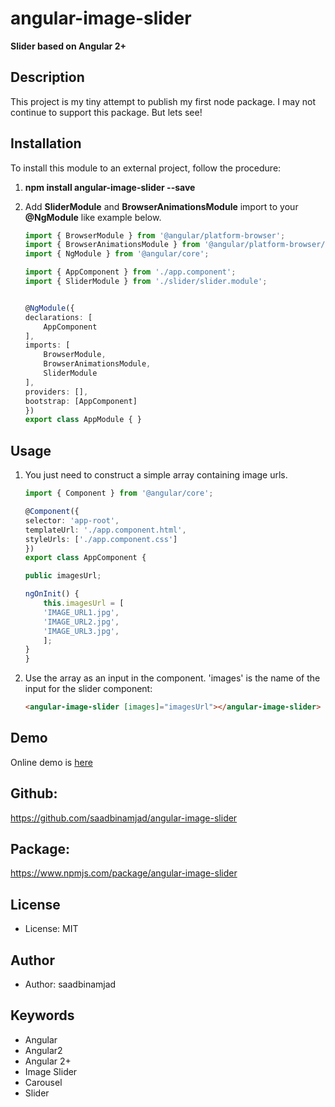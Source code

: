 # angular-image-slider

**Slider based on Angular 2+**

## Description
This project is my tiny attempt to publish my first node package. I may not continue to support this package. But lets see!

## Installation

To install this module to an external project, follow the procedure:

1. __npm install angular-image-slider --save__

2. Add __SliderModule__ and __BrowserAnimationsModule__ import to your __@NgModule__ like example below. 
  
    ```ts
    import { BrowserModule } from '@angular/platform-browser';
    import { BrowserAnimationsModule } from '@angular/platform-browser/animations';
    import { NgModule } from '@angular/core';

    import { AppComponent } from './app.component';
    import { SliderModule } from './slider/slider.module';


    @NgModule({
    declarations: [
        AppComponent
    ],
    imports: [
        BrowserModule,
        BrowserAnimationsModule,
        SliderModule
    ],
    providers: [],
    bootstrap: [AppComponent]
    })
    export class AppModule { }
    ```
## Usage

1. You just need to construct a simple array containing image urls.

    ```ts
    import { Component } from '@angular/core';

    @Component({
    selector: 'app-root',
    templateUrl: './app.component.html',
    styleUrls: ['./app.component.css']
    })
    export class AppComponent {

    public imagesUrl;

    ngOnInit() {
        this.imagesUrl = [
        'IMAGE_URL1.jpg',
        'IMAGE_URL2.jpg',
        'IMAGE_URL3.jpg',
        ];
    }
    }
    ```

2.  Use the array as an input in the component. 'images' is the name of the input for the slider component:

    ```html
    <angular-image-slider [images]="imagesUrl"></angular-image-slider>
    ```
## Demo
Online demo is [here](https://saadbinamjad.github.io/angular-image-slider/)

## Github: 
https://github.com/saadbinamjad/angular-image-slider

## Package: 
https://www.npmjs.com/package/angular-image-slider

## License
* License: MIT

## Author
* Author: saadbinamjad

## Keywords
* Angular
* Angular2
* Angular 2+
* Image Slider
* Carousel
* Slider 
